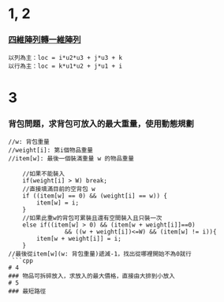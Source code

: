 # 1, 2
### [四維陣列轉一維陣列](https://openhome.cc/Gossip/AlgorithmGossip/MultiToOneDim.htm)
```
以列為主：loc = i*u2*u3 + j*u3 + k
以行為主：loc = k*u1*u2 + j*u1 + i
```
# 3
### 背包問題，求背包可放入的最大重量，使用動態規劃
```
//w: 背包重量 
//weight[i]: 第i個物品重量 
//item[w]: 最後一個裝滿重量 w 的物品重量 

	//如果不能裝入 
	if(weight[i] > W) break;
	//直接填滿目前的空背包 w 
	if ((item[w] == 0) && (weight[i] == w)) {
		item[w] = i;
	}
	//如果此重w的背包可累裝且還有空間裝入且只裝一次 
	else if((item[w] > 0) && (item[w + weight[i]]==0) 
				&& ((w + weight[i])<=W) && (item[w] != i)){
		item[w + weight[i]] = i;
	}
//最後從item[w](w: 背包重量)遞減-1，找出從哪裡開始不為0就行
 ```cpp
# 4
### 物品可拆碎放入，求放入的最大價格，直接由大排到小放入
# 5
### 最短路徑
